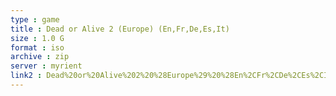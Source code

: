 ```yaml
---
type : game
title : Dead or Alive 2 (Europe) (En,Fr,De,Es,It)
size : 1.0 G
format : iso
archive : zip
server : myrient
link2 : Dead%20or%20Alive%202%20%28Europe%29%20%28En%2CFr%2CDe%2CEs%2CIt%29
---
```

